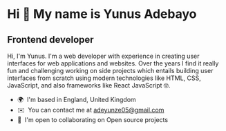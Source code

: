 Hi 👋 My name is Yunus Adebayo
==============================

Frontend developer
------------------

Hi, I'm Yunus. I'm a web developer with experience in creating user interfaces for web applications and websites. Over the years I find it really fun and challenging working on side projects which entails building user interfaces from scratch using modern technologies like HTML, CSS, JavaScript, and also frameworks like React JavaScript 🤓.

* 🌍  I'm based in England, United Kingdom
* ✉️  You can contact me at [adeyunze05@gmail.com](mailto:adeyunze05@gmail.com)
* 🤝  I'm open to collaborating on Open source projects
